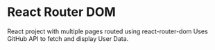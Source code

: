 # React Router DOM
React project with multiple pages routed using react-router-dom
Uses GitHub API to fetch and display User Data.
